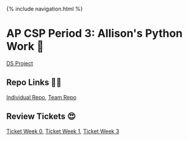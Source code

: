{% include navigation.html %}

# AP CSP Period 3: Allison's Python Work 🐍

<a href="datastructuresproject">DS Project</a>

## Repo Links 👩‍💻
[Individual Repo](https://github.com/allisonthuang/allisonthuang.github.io),
[Team Repo](https://github.com/christinlee367/n225_FireEradicatorsTheSequel)

## Review Tickets 😍
[Ticket Week 0](https://github.com/christinlee367/womenInSTEMandDavid/issues/3), [Ticket Week 1](https://github.com/christinlee367/womenInSTEMandDavid/issues/14), [Ticket Week 3](https://github.com/christinlee367/womenInSTEMandDavid/issues/18)
